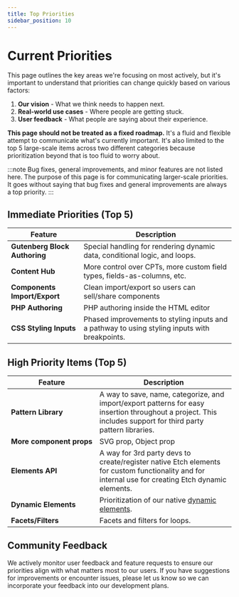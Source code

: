 ```yaml
---
title: Top Priorities
sidebar_position: 10
---
```


# Current Priorities

This page outlines the key areas we're focusing on most actively, but it's important to understand that priorities can change quickly based on various factors:

1. **Our vision** - What we think needs to happen next.
2. **Real-world use cases** - Where people are getting stuck.
3. **User feedback** - What people are saying about their experience.

**This page should not be treated as a fixed roadmap.** It's a fluid and flexible attempt to communicate what's currently important. It's also limited to the top 5 large-scale items across two different categories because prioritization beyond that is too fluid to worry about.

:::note
Bug fixes, general improvements, and minor features are not listed here. The purpose of this page is for communicating larger-scale priorities. It goes without saying that bug fixes and general improvements are always a top priority.
:::

## Immediate Priorities (Top 5)

| Feature                        | Description                                                                                      |
|--------------------------------|--------------------------------------------------------------------------------------------------|
| **Gutenberg Block Authoring** | Special handling for rendering dynamic data, conditional logic, and loops. |
| **Content Hub** | More control over CPTs, more custom field types, fields-as-columns, etc. |
| **Components Import/Export** | Clean import/export so users can sell/share components |
| **PHP Authoring** | PHP authoring inside the HTML editor |
| **CSS Styling Inputs** | Phased improvements to styling inputs and a pathway to using styling inputs with breakpoints. |

## High Priority Items (Top 5)

| Feature                        | Description                                                                                      |
|--------------------------------|--------------------------------------------------------------------------------------------------|
| **Pattern Library** | A way to save, name, categorize, and import/export patterns for easy insertion throughout a project. This includes support for third party pattern libraries. |
| **More&nbsp;component&nbsp;props** | SVG prop, Object prop |
| **Elements API** | A way for 3rd party devs to create/register native Etch elements for custom functionality and for internal use for creating Etch dynamic elements. |
| **Dynamic Elements** | Prioritization of our native [dynamic elements](../elements/dynamic-elements/overview). |
| **Facets/Filters** | Facets and filters for loops. |


## Community Feedback

We actively monitor user feedback and feature requests to ensure our priorities align with what matters most to our users. If you have suggestions for improvements or encounter issues, please let us know so we can incorporate your feedback into our development plans.
